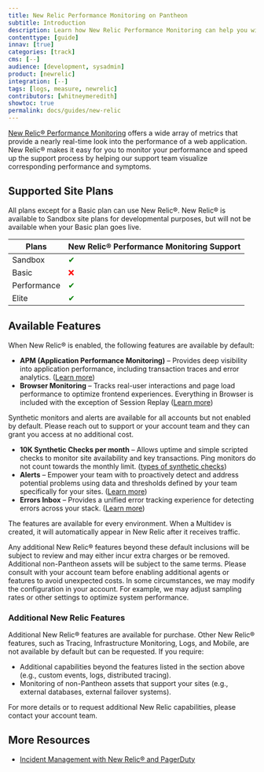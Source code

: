 ```yaml
---
title: New Relic Performance Monitoring on Pantheon
subtitle: Introduction
description: Learn how New Relic Performance Monitoring can help you with your metrics and reports on Pantheon.
contenttype: [guide]
innav: [true]
categories: [track]
cms: [--]
audience: [development, sysadmin]
product: [newrelic]
integration: [--]
tags: [logs, measure, newrelic]
contributors: [whitneymeredith]
showtoc: true
permalink: docs/guides/new-relic
---
```


[New Relic&reg; Performance Monitoring](https://newrelic.com/) offers a wide array of metrics that provide a nearly real-time look into the performance of a web application. New Relic&reg; makes it easy for you to monitor your performance and speed up the support process by helping our support team visualize corresponding performance and symptoms.

## Supported Site Plans

All plans except for a Basic plan can use New Relic&reg;. New Relic&reg; is available to Sandbox site plans for developmental purposes, but will not be available when your Basic plan goes live.

| Plans         | New Relic&reg; Performance Monitoring Support <Popover content="Available across all environments, including Multidevs." /> |
| ------------- | ------- |
| Sandbox       | <span style="color:green">✔</span>      |
| Basic         |  <span style="color:red">❌ </span>      |
| Performance   | <span style="color:green">✔</span>      |
| Elite         | <span style="color:green">✔</span>      |

## Available Features
When New Relic® is enabled, the following features are available by default:
* **APM (Application Performance Monitoring)** – Provides deep visibility into application performance, including transaction traces and error analytics. ([Learn more](https://newrelic.com/platform/application-monitoring))
* **Browser Monitoring** – Tracks real-user interactions and page load performance to optimize frontend experiences. Everything in Browser is included with the exception of Session Replay ([Learn more](https://newrelic.com/platform/browser-monitoring))

Synthetic monitors and alerts are available for all accounts but not enabled by default. Please reach out to support or your account team and they can grant you access at no additional cost.
* **10K Synthetic Checks per month** – Allows uptime and simple scripted checks to monitor site availability and key transactions. Ping monitors do not count towards the monthly limit. ([types of synthetic checks](https://docs.newrelic.com/docs/synthetics/synthetic-monitoring/using-monitors/intro-synthetic-monitoring/))
* **Alerts** – Empower your team with to proactively detect and address potential problems using data and thresholds defined by your team specifically for your sites. ([Learn more](https://docs.newrelic.com/docs/alerts/overview/))
* **Errors Inbox** – Provides a unified error tracking experience for detecting errors across your stack. ([Learn more](https://docs.newrelic.com/docs/errors-inbox/errors-inbox/))

The features are available for every environment. When a Multidev is created, it will automatically appear in New Relic after it receives traffic.

Any additional New Relic® features beyond these default inclusions will be subject to review and may either incur extra charges or be removed. Additional non-Pantheon assets will be subject to the same terms. Please consult with your account team before enabling additional agents or features to avoid unexpected costs. In some circumstances, we may modify the configuration in your account. For example, we may adjust sampling rates or other settings to optimize system performance.

### Additional New Relic Features
Additional New Relic® features are available for purchase. Other New Relic® features, such as Tracing, Infrastructure Monitoring, Logs, and Mobile, are not available by default but can be requested.
If you require:
* Additional capabilities beyond the features listed in the section above (e.g., custom events, logs, distributed tracing).
* Monitoring of non-Pantheon assets that support your sites (e.g., external databases, external failover systems).

For more details or to request additional New Relic capabilities, please contact your account team.

## More Resources

- [Incident Management with New Relic&reg; and PagerDuty](/guides/pagerduty/)
